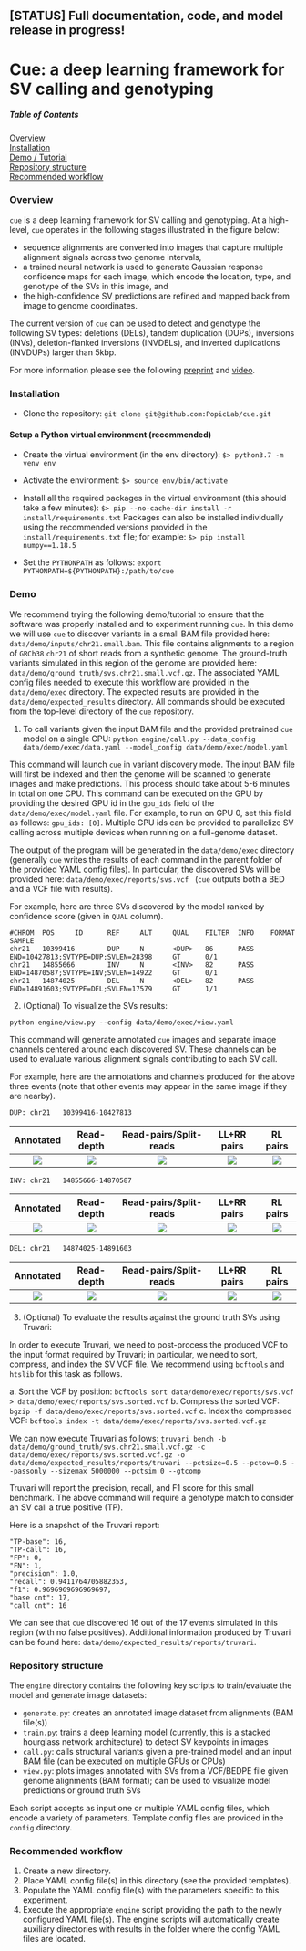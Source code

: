 ## [STATUS] Full documentation, code, and model release in progress! 

# Cue: a deep learning framework for SV calling and genotyping

##### Table of Contents  
[Overview](#overview)  
[Installation](#install)  
[Demo / Tutorial](#demo)  
[Repository structure](#structure)  
[Recommended workflow](#workflow)     
  
<a name="overview"></a>
### Overview

```cue``` is a deep learning framework for SV calling and genotyping. At a high-level, ```cue``` operates 
in the following stages illustrated in the figure below: 
* sequence alignments are converted into images that capture multiple alignment signals across two genome intervals, 
* a trained neural network is used to generate Gaussian response confidence maps for each image, 
which encode the location, type, and genotype of the SVs in this image, and 
* the high-confidence SV predictions are refined and mapped back from image to genome coordinates.

[](docs/img/Cue_overview.png)

The current version of ```cue``` can be used to detect and genotype the following SV types: 
deletions (DELs), tandem duplication (DUPs), inversions (INVs), deletion-flanked inversions (INVDELs), 
and inverted duplications (INVDUPs) larger than 5kbp. 

For more information please see the following [preprint](https://www.biorxiv.org/content/10.1101/2022.04.30.490167v1) 
and [video](https://www.youtube.com/watch?v=EVlLqig3qEI).

<a name="install"></a>
### Installation

* Clone the repository:
```git clone git@github.com:PopicLab/cue.git```

#### Setup a Python virtual environment (recommended)

* Create the virtual environment (in the env directory): 
```$> python3.7 -m venv env```

* Activate the environment: 
```$> source env/bin/activate```

* Install all the required packages in the virtual environment (this should take a few minutes):
```$> pip --no-cache-dir install -r install/requirements.txt```
Packages can also be installed individually using the recommended versions 
provided in the ```install/requirements.txt``` file; for example:
```$> pip install numpy==1.18.5```

* Set the ```PYTHONPATH``` as follows: ```export PYTHONPATH=${PYTHONPATH}:/path/to/cue```

<a name="demo"></a>
### Demo

We recommend trying the following demo/tutorial to ensure that the software was properly installed 
and to experiment running ```cue```. In this demo we will use ```cue``` to discover variants in 
a small BAM file provided here: ```data/demo/inputs/chr21.small.bam```. 
This file contains alignments to a region of ```GRCh38``` ```chr21``` of short reads from a synthetic genome. 
The ground-truth variants simulated in this region of the genome are provided here: 
```data/demo/ground_truth/svs.chr21.small.vcf.gz```.
The associated YAML config files needed to execute this workflow are provided 
in the ```data/demo/exec``` directory.
The expected results are provided in the ```data/demo/expected_results``` directory. 
All commands should be executed from the top-level directory of the ```cue``` repository.

1. To call variants given the input BAM file and the provided pretrained ```cue``` model on a single CPU: 
```python engine/call.py --data_config data/demo/exec/data.yaml --model_config data/demo/exec/model.yaml```

This command will launch ```cue``` in variant discovery mode. The input BAM file will first be indexed and 
then the genome will be scanned to generate images and make predictions. 
This process should take about 5-6 minutes in total on one CPU. This command can be executed on the GPU by providing 
the desired GPU id in the ```gpu_ids``` field of the ```data/demo/exec/model.yaml``` file. 
For example, to run on GPU 0, set this field as follows: ```gpu_ids: [0]```. Multiple GPU ids can be provided 
to parallelize SV calling across multiple devices when running on a full-genome dataset.

The output of the program will be generated in the ```data/demo/exec``` directory (generally ```cue``` writes 
the results of each command in the parent folder of the provided YAML config files). 
In particular, the discovered SVs will be provided here: ```data/demo/exec/reports/svs.vcf ``` 
(```cue``` outputs both a BED and a VCF file with results).

For example, here are three SVs discovered by the model ranked by confidence score (given in ```QUAL``` column). 

```
#CHROM  POS     ID      REF     ALT     QUAL    FILTER  INFO    FORMAT  SAMPLE
chr21   10399416        DUP     N       <DUP>   86      PASS    END=10427813;SVTYPE=DUP;SVLEN=28398     GT      0/1
chr21   14855666        INV     N       <INV>   82      PASS    END=14870587;SVTYPE=INV;SVLEN=14922     GT      0/1
chr21   14874025        DEL     N       <DEL>   82      PASS    END=14891603;SVTYPE=DEL;SVLEN=17579     GT      1/1 
```

2. (Optional) To visualize the SVs results:

```python engine/view.py --config data/demo/exec/view.yaml```

This command will generate annotated ```cue``` images and separate image channels centered around each discovered SV.
These channels can be used to evaluate various alignment signals contributing to each SV call.

For example, here are the annotations and channels produced for the above three events 
(note that other events may appear in the same image if they are nearby).

```DUP: chr21   10399416-10427813```

|       Annotated           |        Read-depth         |   Read-pairs/Split-reads  |        LL+RR pairs        |         RL pairs         |
|:-------------------------:|:-------------------------:|:-------------------------:|:-------------------------:|:-------------------------:|
|![](data/demo/expected_results/annotated_images/8411211701_0_chr21_10349415-10477813_&_chr21_10349415-10477813.png)  |  ![](data/demo/expected_results/images/8411211701_chr21_10349415-10477813_&_chr21_10349415-10477813.png.ch1.png) |  ![](data/demo/expected_results/images/8411211701_chr21_10349415-10477813_&_chr21_10349415-10477813.png.ch2.png) |  ![](data/demo/expected_results/images/8411211701_chr21_10349415-10477813_&_chr21_10349415-10477813.png.ch3.png) |  ![](data/demo/expected_results/images/8411211701_chr21_10349415-10477813_&_chr21_10349415-10477813.png.ch4.png) | 

```INV: chr21   14855666-14870587```

|       Annotated           |        Read-depth         |   Read-pairs/Split-reads  |        LL+RR pairs        |         RL pairs         |
|:-------------------------:|:-------------------------:|:-------------------------:|:-------------------------:|:-------------------------:
|![](data/demo/expected_results/annotated_images/8411211701_0_chr21_10349415-10477813_&_chr21_10349415-10477813.png)  |  ![](data/demo/expected_results/images/8411211701_chr21_14805665-14920587_&_chr21_14805665-14920587.png.ch1.png) |  ![](data/demo/expected_results/images/8411211701_chr21_14805665-14920587_&_chr21_14805665-14920587.png.ch2.png) |  ![](data/demo/expected_results/images/8411211701_chr21_14805665-14920587_&_chr21_14805665-14920587.png.ch3.png) |  ![](data/demo/expected_results/images/8411211701_chr21_14805665-14920587_&_chr21_14805665-14920587.png.ch4.png)|


```DEL: chr21   14874025-14891603```

|       Annotated           |        Read-depth         |   Read-pairs/Split-reads  |        LL+RR pairs        |         RL pairs         |
|:-------------------------:|:-------------------------:|:-------------------------:|:-------------------------:|:-------------------------:
|![](data/demo/expected_results/annotated_images/8411211701_0_chr21_10349415-10477813_&_chr21_10349415-10477813.png)  |  ![](data/demo/expected_results/images/8411211701_chr21_14824024-14941603_&_chr21_14824024-14941603.png.ch1.png) |  ![](data/demo/expected_results/images/8411211701_chr21_14824024-14941603_&_chr21_14824024-14941603.png.ch2.png) |  ![](data/demo/expected_results/images/8411211701_chr21_14824024-14941603_&_chr21_14824024-14941603.png.ch3.png) |  ![](data/demo/expected_results/images/8411211701_chr21_14824024-14941603_&_chr21_14824024-14941603.png.ch4.png)|


3. (Optional) To evaluate the results against the ground truth SVs using Truvari:

In order to execute Truvari, we need to post-process the produced VCF to the input format required by Truvari; 
in particular, we need to sort, compress, and index the SV VCF file. We recommend using ```bcftools``` and ```htslib``` 
for this task as follows.

a. Sort the VCF by position: ```bcftools sort data/demo/exec/reports/svs.vcf > data/demo/exec/reports/svs.sorted.vcf``` 
b. Compress the sorted VCF: ```bgzip -f data/demo/exec/reports/svs.sorted.vcf``` 
c. Index the compressed VCF: ```bcftools index -t data/demo/exec/reports/svs.sorted.vcf.gz```

We can now execute Truvari as follows:
```truvari bench -b data/demo/ground_truth/svs.chr21.small.vcf.gz -c data/demo/exec/reports/svs.sorted.vcf.gz -o data/demo/expected_results/reports/truvari --pctsize=0.5 --pctov=0.5 --passonly --sizemax 5000000 --pctsim 0 --gtcomp```

Truvari will report the precision, recall, and F1 score for this small benchmark. 
The above command will require a genotype match to consider an SV call a true positive (TP).

Here is a snapshot of the Truvari report: 
```
"TP-base": 16,
"TP-call": 16,
"FP": 0,
"FN": 1,
"precision": 1.0,
"recall": 0.9411764705882353,
"f1": 0.9696969696969697,
"base cnt": 17,
"call cnt": 16
```

We can see that ```cue``` discovered 16 out of the 17 events simulated in this region (with no false positives).
Additional information produced by Truvari can be found here: ```data/demo/expected_results/reports/truvari```. 


<a name="structure"></a>
### Repository structure

The ```engine``` directory contains the following key scripts to train/evaluate the model 
and generate image datasets:

* ```generate.py```: creates an annotated image dataset from alignments (BAM file(s))
* ```train.py```: trains a deep learning model (currently, this is a stacked hourglass network architecture) 
to detect SV keypoints in images
* ```call.py```: calls structural variants given a pre-trained model and an input BAM file 
(can be executed on multiple GPUs or CPUs)
* ```view.py```: plots images annotated with SVs from a VCF/BEDPE file given genome alignments (BAM format);
can be used to visualize model predictions or ground truth SVs 

Each script accepts as input one or multiple YAML config files, 
which encode a variety of parameters. Template config files are provided 
in the ```config``` directory.

<a name="workflow"></a>
### Recommended workflow 

1. Create a new directory.
2. Place YAML config file(s) in this directory (see the provided templates).
3. Populate the YAML config file(s) with the parameters specific to this experiment.
4. Execute the appropriate ```engine``` script providing the path to the newly configured YAML file(s).
The engine scripts will automatically create auxiliary directories with results in the folder where the config YAML files are located.
